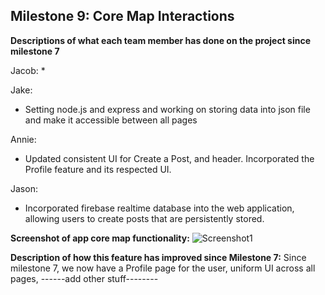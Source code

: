 ## Milestone 9: Core Map Interactions

**Descriptions of what each team member has done on the project since milestone 7**

Jacob:
*

Jake:
* Setting node.js and express and working on storing data into json file and
make it accessible between all pages

Annie:
* Updated consistent UI for Create a Post, and header. Incorporated the Profile feature and its respected UI.

Jason:
* Incorporated firebase realtime database into the web application, allowing users to create posts that are persistently stored.

**Screenshot of app core map functionality:**
![Screenshot1]()

**Description of how this feature has improved since Milestone 7:**
Since milestone 7, we now have a Profile page for the user, uniform UI across all pages, ------add other stuff--------